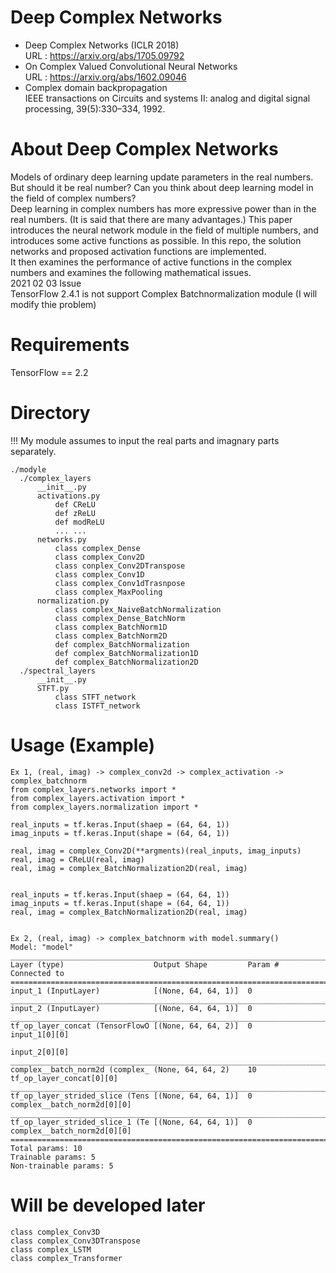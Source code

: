 # Deep Complex Networks  
- Deep Complex Networks (ICLR 2018)  
  URL : https://arxiv.org/abs/1705.09792  
- On Complex Valued Convolutional Neural Networks  
  URL : https://arxiv.org/abs/1602.09046  
- Complex domain backpropagation  
  IEEE transactions on Circuits and systems II: analog and digital signal processing, 39(5):330–334, 1992.  
# About Deep Complex Networks
Models of ordinary deep learning update parameters in the real numbers.  
But should it be real number? Can you think about deep learning model in the field of complex numbers?  
Deep learning in complex numbers has more expressive power than in the real numbers. (It is said that there are many advantages.)
This paper introduces the neural network module in the field of multiple numbers, and introduces some active functions as possible.
In this repo, the solution networks and proposed activation functions are implemented.  
It then examines the performance of active functions in the complex numbers and examines the following mathematical issues.  
2021 02 03 Issue  
TensorFlow 2.4.1 is not support Complex Batchnormalization module  (I will modify thie problem)  
# Requirements  
TensorFlow == 2.2  
# Directory  
!!!  My module assumes to input the real parts and imagnary parts separately.  
```
./modyle
  ./complex_layers
      __init__.py
      activations.py
          def CReLU
          def zReLU
          def modReLU
          ... ...
      networks.py
          class complex_Dense
          class complex_Conv2D
          class conplex_Conv2DTranspose
          class complex_Conv1D
          class complex_Conv1dTrasnpose
          class complex_MaxPooling
      normalization.py
          class complex_NaiveBatchNormalization
          class complex_Dense_BatchNorm
          class complex_BatchNorm1D
          class complex_BatchNorm2D
          def complex_BatchNormalization
          def complex_BatchNormalization1D
          def complex_BatchNormalization2D
  ./spectral_layers
      __init__.py
      STFT.py
          class STFT_network
          class ISTFT_network
```
# Usage (Example)
```
Ex 1, (real, imag) -> complex_conv2d -> complex_activation -> complex_batchnorm
from complex_layers.networks import *
from complex_layers.activation import *
from complex_layers.normalization import *

real_inputs = tf.keras.Input(shaep = (64, 64, 1))
imag_inputs = tf.keras.Input(shape = (64, 64, 1))

real, imag = complex_Conv2D(**argments)(real_inputs, imag_inputs)
real, imag = CReLU(real, imag)
real, imag = complex_BatchNormalization2D(real, imag)


real_inputs = tf.keras.Input(shaep = (64, 64, 1))
imag_inputs = tf.keras.Input(shape = (64, 64, 1))
real, imag = complex_BatchNormalization2D(real, imag)


Ex 2, (real, imag) -> complex_batchnorm with model.summary()
Model: "model"
__________________________________________________________________________________________________
Layer (type)                    Output Shape         Param #     Connected to
==================================================================================================
input_1 (InputLayer)            [(None, 64, 64, 1)]  0
__________________________________________________________________________________________________
input_2 (InputLayer)            [(None, 64, 64, 1)]  0
__________________________________________________________________________________________________
tf_op_layer_concat (TensorFlowO [(None, 64, 64, 2)]  0           input_1[0][0]
                                                                 input_2[0][0]
__________________________________________________________________________________________________
complex__batch_norm2d (complex_ (None, 64, 64, 2)    10          tf_op_layer_concat[0][0]
__________________________________________________________________________________________________
tf_op_layer_strided_slice (Tens [(None, 64, 64, 1)]  0           complex__batch_norm2d[0][0]
__________________________________________________________________________________________________
tf_op_layer_strided_slice_1 (Te [(None, 64, 64, 1)]  0           complex__batch_norm2d[0][0]
==================================================================================================
Total params: 10
Trainable params: 5
Non-trainable params: 5
```
# Will be developed later  
```
class complex_Conv3D
class complex_Conv3DTranspose
class complex_LSTM
class complex_Transformer
```